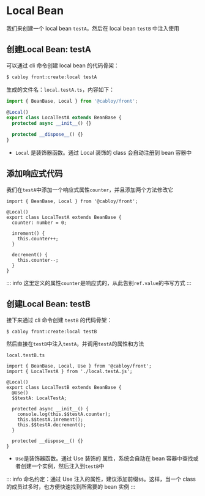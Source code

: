 # Local Bean

我们来创建一个 local bean `testA`，然后在 local bean `testB` 中注入使用

## 创建Local Bean: testA

可以通过 cli 命令创建 local bean 的代码骨架：

```bash
$ cabloy front:create:local testA
```

生成的文件名：`local.testA.ts`，内容如下：

```typescript
import { BeanBase, Local } from '@cabloy/front';

@Local()
export class LocalTestA extends BeanBase {
  protected async __init__() {}

  protected __dispose__() {}
}
```

- `Local` 是装饰器函数。通过 Local 装饰的 class 会自动注册到 bean 容器中

## 添加响应式代码

我们在`testA`中添加一个响应式属性`counter`，并且添加两个方法修改它

```typescript{5-13}
import { BeanBase, Local } from '@cabloy/front';

@Local()
export class LocalTestA extends BeanBase {
  counter: number = 0;

  inrement() {
    this.counter++;
  }

  decrement() {
    this.counter--;
  }
}
```

::: info
这里定义的属性`counter`是响应式的，从此告别`ref.value`的书写方式
:::

## 创建Local Bean: testB

接下来通过 cli 命令创建 `testB` 的代码骨架：

```bash
$ cabloy front:create:local testB
```

然后直接在`testB`中注入`testA`，并调用`testA`的属性和方法

`local.testB.ts`

```typescript{6-7,10-12}
import { BeanBase, Local, Use } from '@cabloy/front';
import { LocalTestA } from './local.testA.js';

@Local()
export class LocalTestB extends BeanBase {
  @Use()
  $$testA: LocalTestA;

  protected async __init__() {
    console.log(this.$$testA.counter);
    this.$$testA.inrement();
    this.$$testA.decrement();
  }

  protected __dispose__() {}
}
```

- `Use`是装饰器函数。通过 Use 装饰的 属性，系统会自动在 bean 容器中查找或者创建一个实例，然后注入到`testB`中

::: info
命名约定：通过 Use 注入的属性，建议添加前缀`$$`。这样，当一个 class 的成员过多时，也方便快速找到所需要的 bean 实例
:::
